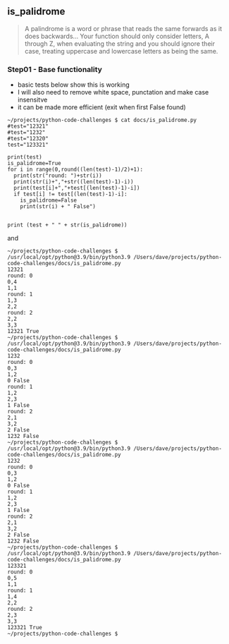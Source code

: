 ## is_palidrome


> A palindrome is a word or phrase that reads the same forwards as it does backwards... 
> Your function should only consider letters, A through Z, when evaluating the string and you should ignore their case, treating uppercase and lowercase letters as being the same. 


### Step01 - Base functionality 

* basic tests below show this is working
* I will also need to remove white space, punctation and make case insensitve
* it can be made more efficient (exit when first False found)


```
~/projects/python-code-challenges $ cat docs/is_palidrome.py
#test="12321"
#test="1232"
#test="12320"
test="123321"

print(test)
is_palidrome=True
for i in range(0,round((len(test)-1)/2)+1):
  print(str("round: ")+str(i))
  print(str(i)+","+str((len(test)-1)-i))
  print(test[i]+","+test[(len(test)-1)-i])
  if test[i] != test[(len(test)-1)-i]:
    is_palidrome=False
    print(str(i) + " False")


print (test + " " + str(is_palidrome))
```
and 
```
~/projects/python-code-challenges $ /usr/local/opt/python@3.9/bin/python3.9 /Users/dave/projects/python-code-challenges/docs/is_palidrome.py
12321
round: 0
0,4
1,1
round: 1
1,3
2,2
round: 2
2,2
3,3
12321 True
~/projects/python-code-challenges $ /usr/local/opt/python@3.9/bin/python3.9 /Users/dave/projects/python-code-challenges/docs/is_palidrome.py
1232
round: 0
0,3
1,2
0 False
round: 1
1,2
2,3
1 False
round: 2
2,1
3,2
2 False
1232 False
~/projects/python-code-challenges $ /usr/local/opt/python@3.9/bin/python3.9 /Users/dave/projects/python-code-challenges/docs/is_palidrome.py
1232
round: 0
0,3
1,2
0 False
round: 1
1,2
2,3
1 False
round: 2
2,1
3,2
2 False
1232 False
~/projects/python-code-challenges $ /usr/local/opt/python@3.9/bin/python3.9 /Users/dave/projects/python-code-challenges/docs/is_palidrome.py
123321
round: 0
0,5
1,1
round: 1
1,4
2,2
round: 2
2,3
3,3
123321 True
~/projects/python-code-challenges $ 
```
